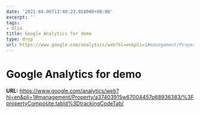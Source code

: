 ```yaml
---
date: '2021-04-06T13:40:23.058000+00:00'
excerpt: ''
tags:
- Olin
title: Google Analytics for demo
type: drop
url: https://www.google.com/analytics/web?hl=en&pli=1#management/Property/a37403915w67004457p68936383/%3FpropertyComposite.tabId%3DtrackingCodeTab/
---
```


# Google Analytics for demo

**URL:** https://www.google.com/analytics/web?hl=en&pli=1#management/Property/a37403915w67004457p68936383/%3FpropertyComposite.tabId%3DtrackingCodeTab/
